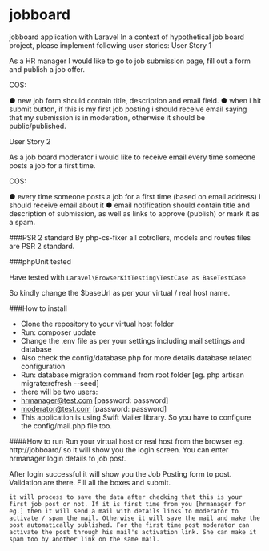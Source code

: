 # jobboard
jobboard application with Laravel 
In   a   context   of   hypothetical   job   board   project,   please   implement   following   user   stories: 
User Story 1 
 
As   a   HR   manager   I   would   like   to   go   to   job   submission   page,   fill   out   a   form   and   publish   a   job 
offer. 
 
COS: 
 
● new   job   form   should   contain   title,   description   and   email   field. 
● when   i   hit   submit   button,   if   this   is   my   first   job   posting   i   should   receive   email   saying   that 
my   submission   is   in   moderation,   otherwise   it   should   be   public/published. 
 
 
User Story 2 
 
As   a   job   board   moderator   i   would   like   to   receive   email   every   time   someone   posts   a   job   for   a   first 
time. 
 
COS: 
 
● every   time   someone   posts   a   job   for   a   first   time   (based   on   email   address)   i   should   receive 
email   about   it 
● email   notification   should   contain   title   and   description   of   submission,   as   well   as   links   to 
approve   (publish)   or   mark   it   as   a   spam. 

###PSR 2 standard
By php-cs-fixer all cotrollers, models and routes files are PSR 2 standard.

###phpUnit tested

Have tested with ```Laravel\BrowserKitTesting\TestCase as BaseTestCase```

So kindly change the $baseUrl as per your virtual / real host name.

###How to install
* Clone the repository to your virtual host folder
* Run: composer update
* Change the .env file as per your settings including mail settings and database
* Also check the config/database.php for more details database related configuration
* Run: database migration command from root folder [eg. php artisan migrate:refresh --seed]
* there will be two users:
* hrmanager@test.com [password: password]
* moderator@test.com [password: password]
* This application is using Swift Mailer library. So you have to configure the config/mail.php file too.

####How to run
Run your virtual host or real host from the browser eg. http://jobboard/ so it will show you the login screen. You can enter hrmanager login details to job post.

After login successful it will show you the Job Posting form to post. Validation are there. Fill all the boxes and submit.

```it will process to save the data after checking that this is your first job post or not. If it is first time from you [hrmanager for eg.] then it will send a mail with details links to moderator to activate / spam the mail. Otherwise it will save the mail and make the post automatically published. For the first time post moderator can activate the post through his mail's activation link. She can make it spam too by another link on the same mail.```






